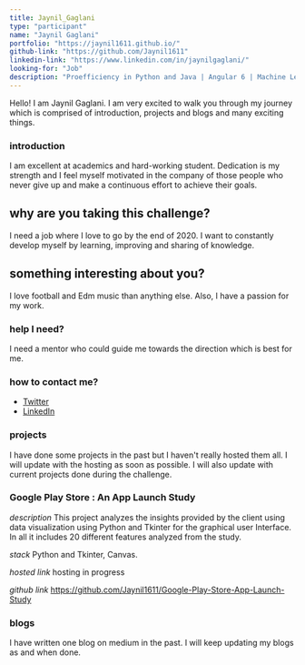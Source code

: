 ```yaml
---
title: Jaynil_Gaglani
type: "participant"
name: "Jaynil Gaglani"
portfolio: "https://jaynil1611.github.io/"
github-link: "https://github.com/Jaynil1611"
linkedin-link: "https://www.linkedin.com/in/jaynilgaglani/"
looking-for: "Job"
description: "Proefficiency in Python and Java | Angular 6 | Machine Learning | Firebase"
---
```


Hello! I am Jaynil Gaglani. I am very excited to walk you through my journey which is comprised of introduction, projects and blogs and many exciting things.

### introduction

I am excellent at academics and hard-working student. Dedication is my strength and I feel myself motivated in the company of those people who never give up and make a continuous effort to achieve their goals.

## why are you taking this challenge?

I need a job where I love to go by the end of 2020.
I want to constantly develop myself by learning, improving and sharing of knowledge.

## something interesting about you?

I love football and Edm music than anything else. Also, I have a passion for my work.

### help I need?

I need a mentor who could guide me towards the direction which is best for me.

### how to contact me?

- [Twitter](https://twitter.com/JAYNIL1611)
- [LinkedIn](https://www.linkedin.com/in/jaynilgaglani/)

### projects

I have done some projects in the past but I haven't really hosted them all. I will update with the hosting as soon as possible.
I will also update with current projects done during the challenge.

### Google Play Store : An App Launch Study

_description_ This project analyzes the insights provided by the client using data visualization using Python and Tkinter for the graphical user Interface. In all it includes 20 different features analyzed from the study.

_stack_ Python and Tkinter, Canvas. 

_hosted link_ hosting in progress

_github link_ https://github.com/Jaynil1611/Google-Play-Store-App-Launch-Study

### blogs

I have written one blog on medium in the past. I will keep updating my blogs as and when done.

